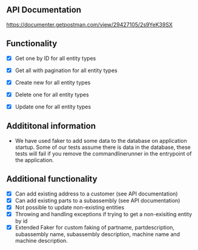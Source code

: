 ## API Documentation
https://documenter.getpostman.com/view/29427105/2s9YeK39SX

## Functionality
- [X] Get one by ID for all entity types
- [X] Get all with pagination for all entity types
- [X] Create new for all entity types
- [X] Delete one for all entity types
- [X] Update one for all entity types


## Addititonal information 
- We have used faker to add some data to the database on application startup. Some of our tests assume there is data in the database, these tests will fail if you remove the commandlinerunner in the entrypoint of the application. 

## Additional functionality
- [X] Can add existing address to a customer (see API documentation)
- [X] Can add existing parts to a subassembly (see API documentation)
- [X] Not possible to update non-existing entities
- [X] Throwing and handling exceptions if trying to get a non-exisiting entity by id
- [X] Extended Faker for custom faking of partname, partdescription, subassembly name, subassembly description, machine name and machine description.
